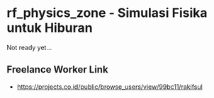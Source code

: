# rf_physics_zone - Simulasi Fisika untuk Hiburan

Not ready yet...

## Freelance Worker Link

- https://projects.co.id/public/browse_users/view/99bc11/rakifsul